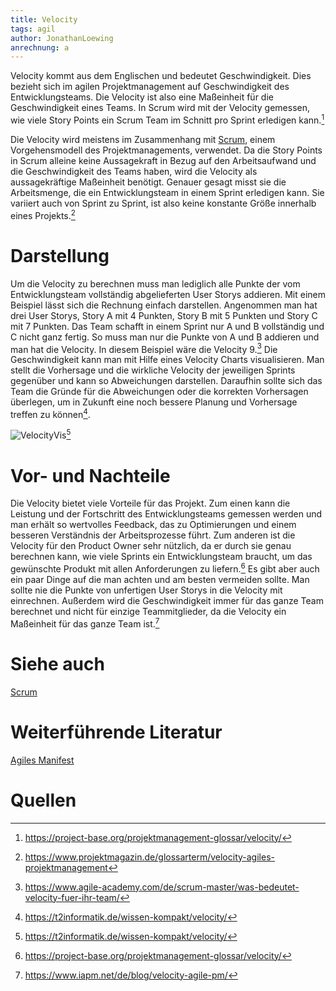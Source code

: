 ```yaml
---
title: Velocity
tags: agil
author: JonathanLoewing
anrechnung: a
---
```

Velocity kommt aus dem Englischen und bedeutet Geschwindigkeit. Dies bezieht sich im agilen Projektmanagement auf Geschwindigkeit des Entwicklungsteams. Die Velocity ist also 
eine Maßeinheit für die Geschwindigkeit eines Teams. In Scrum wird mit der Velocity gemessen, wie viele Story Points ein Scrum Team im Schnitt pro Sprint erledigen kann.[^3]

Die Velocity wird meistens im Zusammenhang mit [Scrum](SCRUM.md), einem Vorgehensmodell des Projektmanagements, verwendet. Da die Story Points in Scrum alleine keine 
Aussagekraft in Bezug auf den Arbeitsaufwand und die Geschwindigkeit des Teams haben, wird die Velocity als aussagekräftige Maßeinheit benötigt. Genauer gesagt misst sie die 
Arbeitsmenge, die ein Entwicklungsteam in einem Sprint erledigen kann. Sie variiert auch von Sprint zu Sprint, ist also keine konstante Größe innerhalb eines Projekts.[^1]

# Darstellung
Um die Velocity zu berechnen muss man lediglich alle Punkte der vom Entwicklungsteam vollständig abgelieferten User Storys addieren. Mit einem Beispiel lässt sich die 
Rechnung einfach darstellen. 
Angenommen man hat drei User Storys, Story A mit 4 Punkten, Story B mit 5 Punkten und Story C mit 7 Punkten. Das Team schafft in einem Sprint nur 
A und B vollständig und C nicht ganz fertig. So muss man nur die Punkte von A und B addieren und man hat die Velocity. In diesem Beispiel wäre die Velocity 9.[^4]
Die Geschwindigkeit kann man mit Hilfe eines Velocity Charts visualisieren. Man stellt die Vorhersage und die wirkliche Velocity der jeweiligen Sprints gegenüber und kann so 
Abweichungen darstellen. Daraufhin sollte sich das Team die Gründe für die Abweichungen oder die korrekten Vorhersagen überlegen, um in Zukunft eine noch bessere Planung und 
Vorhersage treffen zu können[^2].

![VelocityVis](https://user-images.githubusercontent.com/92984271/143246428-644cef43-5a4d-4b3e-9ec9-cb1634cf8f2c.jpg)[^2]

# Vor- und Nachteile
Die Velocity bietet viele Vorteile für das Projekt. Zum einen kann die Leistung und der Fortschritt des Entwicklungsteams gemessen werden und man erhält so wertvolles 
Feedback, das zu Optimierungen und einem besseren Verständnis der Arbeitsprozesse führt. Zum anderen ist die Velocity für den Product Owner sehr nützlich, da er durch sie 
genau berechnen kann, wie viele Sprints ein Entwicklungsteam braucht, um das gewünschte Produkt mit allen Anforderungen zu liefern.[^3]
Es gibt aber auch ein paar Dinge auf die man achten und am besten vermeiden sollte. Man sollte nie die Punkte von unfertigen User Storys in die Velocity mit 
einrechnen. Außerdem wird die Geschwindigkeit immer für das ganze Team berechnet und nicht für einzige Teammitglieder, da die Velocity ein Maßeinheit für das ganze Team 
ist.[^5]



# Siehe auch

[Scrum](SCRUM.md)

# Weiterführende Literatur

[Agiles Manifest](https://agilemanifesto.org/iso/de/manifesto.html)

# Quellen

[^1]: https://www.projektmagazin.de/glossarterm/velocity-agiles-projektmanagement
[^2]: https://t2informatik.de/wissen-kompakt/velocity/
[^3]: https://project-base.org/projektmanagement-glossar/velocity/
[^4]: https://www.agile-academy.com/de/scrum-master/was-bedeutet-velocity-fuer-ihr-team/
[^5]: https://www.iapm.net/de/blog/velocity-agile-pm/

